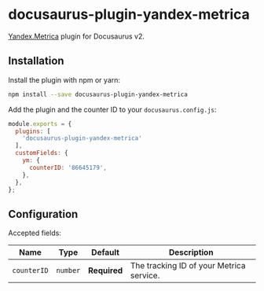 # docusaurus-plugin-yandex-metrica

[Yandex.Metrica](https://metrika.yandex.ru) plugin for Docusaurus v2.

## Installation

Install the plugin with npm or yarn:

```bash npm2yarn
npm install --save docusaurus-plugin-yandex-metrica
```

Add the plugin and the counter ID to your `docusaurus.config.js`:

```js
module.exports = {
  plugins: [
    'docusaurus-plugin-yandex-metrica'
  ],
  customFields: {
    ym: {
      counterID: '86645179',
    },
  },
};
```

## Configuration

Accepted fields:

<small>

| Name | Type | Default | Description |
| --- | --- | --- | --- |
| `counterID` | `number` | **Required** | The tracking ID of your Metrica service. |

</small>
